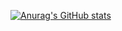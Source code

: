 [![Anurag's GitHub stats](https://github-readme-stats.vercel.app/api?username=jpedro85&count_private=true&show_icons=true)](https://github.com/anuraghazra/github-readme-stats)
